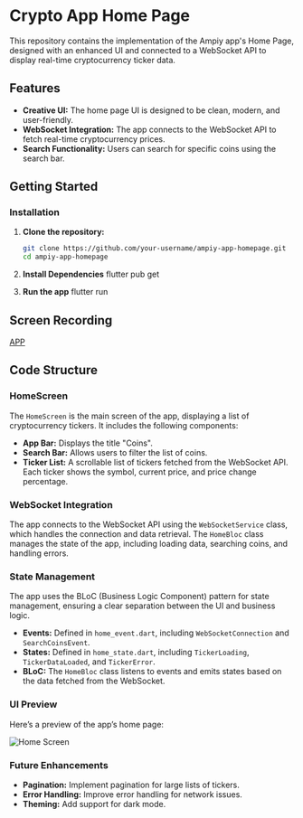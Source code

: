 # Crypto App Home Page 

This repository contains the implementation of the Ampiy app's Home Page, designed with an enhanced UI and connected to a WebSocket API to display real-time cryptocurrency ticker data.

## Features

- **Creative UI:** The home page UI is designed to be clean, modern, and user-friendly.
- **WebSocket Integration:** The app connects to the WebSocket API to fetch real-time cryptocurrency prices.
- **Search Functionality:** Users can search for specific coins using the search bar.

## Getting Started
### Installation

1. **Clone the repository:**

   ```bash
   git clone https://github.com/your-username/ampiy-app-homepage.git
   cd ampiy-app-homepage

2. **Install Dependencies**
    flutter pub get

3. **Run the app**
    flutter run

## Screen Recording

[APP](assets/screen_recording/Crypto_Screenrecording.mp4)

## Code Structure

### HomeScreen

The `HomeScreen` is the main screen of the app, displaying a list of cryptocurrency tickers. It includes the following components:

- **App Bar:** Displays the title "Coins".
- **Search Bar:** Allows users to filter the list of coins.
- **Ticker List:** A scrollable list of tickers fetched from the WebSocket API. Each ticker shows the symbol, current price, and price change percentage.

### WebSocket Integration

The app connects to the WebSocket API using the `WebSocketService` class, which handles the connection and data retrieval. The `HomeBloc` class manages the state of the app, including loading data, searching coins, and handling errors.

### State Management

The app uses the BLoC (Business Logic Component) pattern for state management, ensuring a clear separation between the UI and business logic.

- **Events:** Defined in `home_event.dart`, including `WebSocketConnection` and `SearchCoinsEvent`.
- **States:** Defined in `home_state.dart`, including `TickerLoading`, `TickerDataLoaded`, and `TickerError`.
- **BLoC:** The `HomeBloc` class listens to events and emits states based on the data fetched from the WebSocket.

### UI Preview

Here’s a preview of the app’s home page:

![Home Screen](assets/screenshots/home_screen.jpg)

### Future Enhancements

- **Pagination:** Implement pagination for large lists of tickers.
- **Error Handling:** Improve error handling for network issues.
- **Theming:** Add support for dark mode.